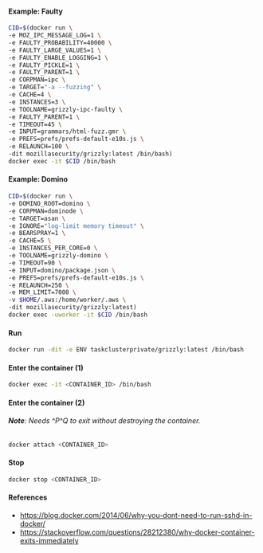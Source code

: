 #### Example: Faulty
```bash
CID=$(docker run \
-e MOZ_IPC_MESSAGE_LOG=1 \
-e FAULTY_PROBABILITY=40000 \
-e FAULTY_LARGE_VALUES=1 \
-e FAULTY_ENABLE_LOGGING=1 \
-e FAULTY_PICKLE=1 \
-e FAULTY_PARENT=1 \
-e CORPMAN=ipc \
-e TARGET="-a --fuzzing" \
-e CACHE=4 \
-e INSTANCES=3 \
-e TOOLNAME=grizzly-ipc-faulty \
-e FAULTY_PARENT=1 \
-e TIMEOUT=45 \
-e INPUT=grammars/html-fuzz.gmr \
-e PREFS=prefs/prefs-default-e10s.js \
-e RELAUNCH=100 \
-dit mozillasecurity/grizzly:latest /bin/bash)
docker exec -it $CID /bin/bash
```

#### Example: Domino
```bash
CID=$(docker run \
-e DOMINO_ROOT=domino \
-e CORPMAN=dominode \
-e TARGET=asan \
-e IGNORE="log-limit memory timeout" \
-e BEARSPRAY=1 \
-e CACHE=5 \
-e INSTANCES_PER_CORE=0 \
-e TOOLNAME=grizzly-domino \
-e TIMEOUT=90 \
-e INPUT=domino/package.json \
-e PREFS=prefs/prefs-default-e10s.js \
-e RELAUNCH=250 \
-e MEM_LIMIT=7000 \
-v $HOME/.aws:/home/worker/.aws \
-dit mozillasecurity/grizzly:latest)
docker exec -uworker -it $CID /bin/bash
```

#### Run
```bash
docker run -dit -e ENV taskclusterprivate/grizzly:latest /bin/bash
```

#### Enter the container (1)
```bash
docker exec -it <CONTAINER_ID> /bin/bash
```

#### Enter the container (2)
###### **Note**: Needs ^P^Q to exit without destroying the container.
```bash
docker attach <CONTAINER_ID>
```

#### Stop
```bash
docker stop <CONTAINER_ID>
```

#### References

* https://blog.docker.com/2014/06/why-you-dont-need-to-run-sshd-in-docker/
* https://stackoverflow.com/questions/28212380/why-docker-container-exits-immediately
